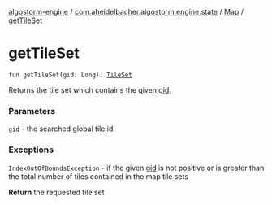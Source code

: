 [algostorm-engine](../../index.md) / [com.aheidelbacher.algostorm.engine.state](../index.md) / [Map](index.md) / [getTileSet](.)

# getTileSet

`fun getTileSet(gid: Long): `[`TileSet`](../-tile-set/index.md)

Returns the tile set which contains the given [gid](get-tile-set.md#com.aheidelbacher.algostorm.engine.state.Map$getTileSet(kotlin.Long)/gid).

### Parameters

`gid` - the searched global tile id

### Exceptions

`IndexOutOfBoundsException` - if the given [gid](get-tile-set.md#com.aheidelbacher.algostorm.engine.state.Map$getTileSet(kotlin.Long)/gid) is not positive or
is greater than the total number of tiles contained in the map tile sets

**Return**
the requested tile set


